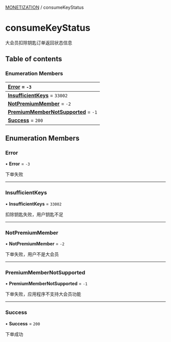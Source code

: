 [MONETIZATION](../groups/Core.MONETIZATION.md) / consumeKeyStatus

# consumeKeyStatus <Badge type="tip" text="Enumeration" /> <Score text="consumeKeyStatus" />

<p class="content-big"> 大会员扣除钥匙订单返回状态信息 </p>

## Table of contents

### Enumeration Members <Score text="Enumeration" /> 
| **[Error](mw.consumeKeyStatus.md#error)** = ``-3``  |
| :----- |
| **[InsufficientKeys](mw.consumeKeyStatus.md#insufficientkeys)** = ``33002`` |
| **[NotPremiumMember](mw.consumeKeyStatus.md#notpremiummember)** = ``-2`` |
| **[PremiumMemberNotSupported](mw.consumeKeyStatus.md#premiummembernotsupported)** = ``-1`` |
| **[Success](mw.consumeKeyStatus.md#success)** = ``200`` |

## Enumeration Members

### Error <Score text="Error" /> 

• **Error** = ``-3``

下单失败

___

### InsufficientKeys <Score text="InsufficientKeys" /> 

• **InsufficientKeys** = ``33002``

扣除钥匙失败，用户钥匙不足

___

### NotPremiumMember <Score text="NotPremiumMember" /> 

• **NotPremiumMember** = ``-2``

下单失败，用户不是大会员

___

### PremiumMemberNotSupported <Score text="PremiumMemberNotSupported" /> 

• **PremiumMemberNotSupported** = ``-1``

下单失败，应用程序不支持大会员功能

___

### Success <Score text="Success" /> 

• **Success** = ``200``

下单成功
